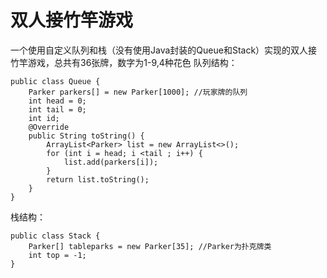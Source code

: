 # 双人接竹竿游戏
一个使用自定义队列和栈（没有使用Java封装的Queue和Stack）实现的双人接竹竿游戏，总共有36张牌，数字为1-9,4种花色
队列结构：
```
public class Queue {
    Parker parkers[] = new Parker[1000]; //玩家牌的队列
    int head = 0;
    int tail = 0;
    int id;
    @Override
    public String toString() {
        ArrayList<Parker> list = new ArrayList<>();
        for (int i = head; i <tail ; i++) {
            list.add(parkers[i]);
        }
        return list.toString();
    }
}
```
栈结构：
```
public class Stack {
    Parker[] tableparks = new Parker[35]; //Parker为扑克牌类
    int top = -1;
}
